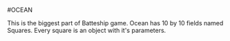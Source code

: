 #OCEAN

This is the biggest part of Batteship game.
Ocean has 10 by 10 fields named Squares. Every square is an object with it's parameters.